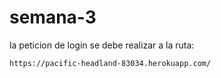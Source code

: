 # semana-3


la peticion de login se debe realizar a la ruta:

```
https://pacific-headland-83034.herokuapp.com/
```
